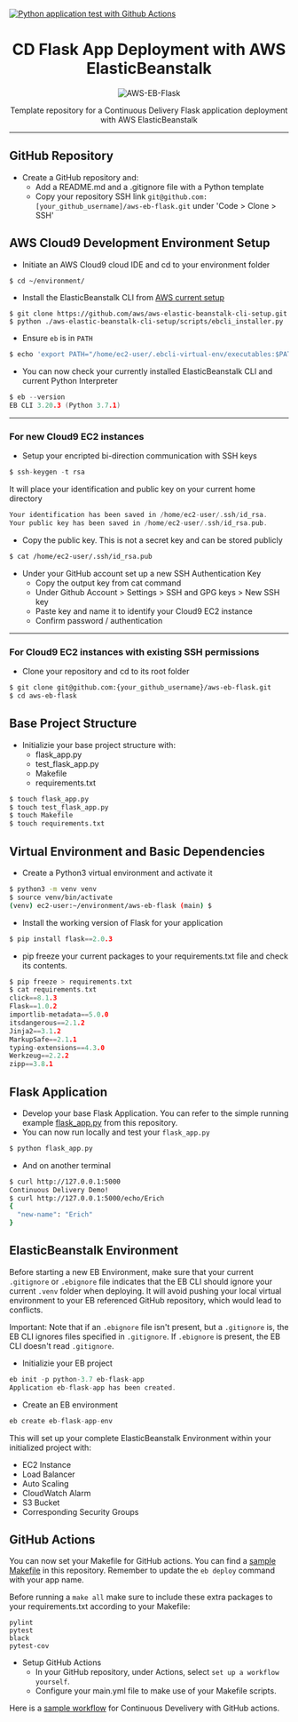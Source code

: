 [![Python application test with Github Actions](https://github.com/erich-hs/aws-eb-flask/actions/workflows/main.yml/badge.svg)](https://github.com/erich-hs/aws-eb-flask/actions/workflows/main.yml)
<div align="center">

# CD Flask App Deployment with AWS ElasticBeanstalk

![AWS-EB-Flask](https://user-images.githubusercontent.com/77303576/194023053-9ddafe20-1c99-4c8c-9fe2-2db62921f411.png)

Template repository for a Continuous Delivery Flask application deployment with AWS ElasticBeanstalk
</div>

---
## GitHub Repository
* Create a GitHub repository and:
    * Add a README.md and a .gitignore file with a Python template
    * Copy your repository SSH link `git@github.com:[your_github_username]/aws-eb-flask.git` under 'Code > Clone > SSH'

## AWS Cloud9 Development Environment Setup
* Initiate an AWS Cloud9 cloud IDE and cd to your environment folder
```bash
$ cd ~/environment/
```
* Install the ElasticBeanstalk CLI from [AWS current setup](https://github.com/aws/aws-elastic-beanstalk-cli-setup)
```
$ git clone https://github.com/aws/aws-elastic-beanstalk-cli-setup.git
$ python ./aws-elastic-beanstalk-cli-setup/scripts/ebcli_installer.py
```
* Ensure `eb` is in `PATH`
```bash
$ echo 'export PATH="/home/ec2-user/.ebcli-virtual-env/executables:$PATH"' >> ~/.bash_profile && source ~/.bash_profile
```
* You can now check your currently installed ElasticBeanstalk CLI and current Python Interpreter
```c
$ eb --version
EB CLI 3.20.3 (Python 3.7.1)
```
---
### For new Cloud9 EC2 instances
* Setup your encripted bi-direction communication with SSH keys
```c
$ ssh-keygen -t rsa
```
It will place your identification and public key on your current home directory
```c
Your identification has been saved in /home/ec2-user/.ssh/id_rsa.
Your public key has been saved in /home/ec2-user/.ssh/id_rsa.pub.
```
* Copy the public key. This is not a secret key and can be stored publicly
```bash
$ cat /home/ec2-user/.ssh/id_rsa.pub
```
* Under your GitHub account set up a new SSH Authentication Key
    * Copy the output key from cat command
    * Under Github Account > Settings > SSH and GPG keys > New SSH key
    * Paste key and name it to identify your Cloud9 EC2 instance
    * Confirm password / authentication
---
### For Cloud9 EC2 instances with existing SSH permissions
* Clone your repository and cd to its root folder
```bash
$ git clone git@github.com:{your_github_username}/aws-eb-flask.git
$ cd aws-eb-flask
```

## Base Project Structure
* Initializie your base project structure with:
    * flask_app.py
    * test_flask_app.py
    * Makefile
    * requirements.txt
```bash
$ touch flask_app.py
$ touch test_flask_app.py
$ touch Makefile
$ touch requirements.txt
```

## Virtual Environment and Basic Dependencies
* Create a Python3 virtual environment and activate it
```bash
$ python3 -m venv venv
$ source venv/bin/activate
(venv) ec2-user:~/environment/aws-eb-flask (main) $
```
* Install the working version of Flask for your application
```c
$ pip install flask==2.0.3
```
* pip freeze your current packages to your requirements.txt file and check its contents.
```c
$ pip freeze > requirements.txt
$ cat requirements.txt
click==8.1.3
Flask==1.0.2
importlib-metadata==5.0.0
itsdangerous==2.1.2
Jinja2==3.1.2
MarkupSafe==2.1.1
typing-extensions==4.3.0
Werkzeug==2.2.2
zipp==3.8.1
```

## Flask Application
* Develop your base Flask Application. You can refer to the simple running example [flask_app.py](flask_app.py) from this repository.
* You can now run locally and test your `flask_app.py`
```c
$ python flask_app.py
```
* And on another terminal
```bash
$ curl http://127.0.0.1:5000
Continuous Delivery Demo!
$ curl http://127.0.0.1:5000/echo/Erich
{
  "new-name": "Erich"
}
```

## ElasticBeanstalk Environment
Before starting a new EB Environment, make sure that your current `.gitignore` or `.ebignore` file indicates that the EB CLI should ignore your current `.venv` folder when deploying. It will avoid pushing your local virtual environment to your EB referenced GitHub repository, which would lead to conflicts.

Important: Note that if an `.ebignore` file isn't present, but a `.gitignore` is, the EB CLI ignores files specified in `.gitignore`. If `.ebignore` is present, the EB CLI doesn't read `.gitignore`.
* Initializie your EB project
```c
eb init -p python-3.7 eb-flask-app
Application eb-flask-app has been created.
```
* Create an EB environment
```c
eb create eb-flask-app-env
```
This will set up your complete ElasticBeanstalk Environment within your initialized project with:
* EC2 Instance
* Load Balancer
* Auto Scaling
* CloudWatch Alarm
* S3 Bucket
* Corresponding Security Groups

## GitHub Actions
You can now set your Makefile for GitHub actions. You can find a [sample Makefile](Makefile) in this repository. Remember to update the `eb deploy` command with your app name.

Before running a `make all` make sure to include these extra packages to your requirements.txt according to your Makefile:
```
pylint
pytest
black
pytest-cov
```
* Setup GitHub Actions
   * In your GitHub repository, under Actions, select `set up a workflow yourself`.
   * Configure your main.yml file to make use of your Makefile scripts.
 
Here is a [sample workflow](/.github/workflows/main.yml) for Continuous Develivery with GitHub actions.
